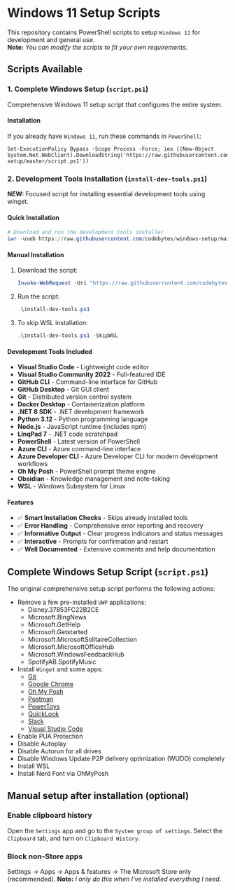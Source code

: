 # Windows 11 Setup Scripts

This repository contains PowerShell scripts to setup `Windows 11` for development and general use.  
**Note:** _You can modify the scripts to fit your own requirements._

## Scripts Available

### 1. Complete Windows Setup (`script.ps1`)

Comprehensive Windows 11 setup script that configures the entire system.

#### Installation

If you already have `Windows 11`, run these commands in `PowerShell`:

```
Set-ExecutionPolicy Bypass -Scope Process -Force; iex ((New-Object System.Net.WebClient).DownloadString('https://raw.githubusercontent.com/samuelramox/windows-setup/master/script.ps1'))
```

### 2. Development Tools Installation (`install-dev-tools.ps1`)

**NEW:** Focused script for installing essential development tools using winget.

#### Quick Installation

```powershell
# Download and run the development tools installer
iwr -useb https://raw.githubusercontent.com/codebytes/windows-setup/main/install-dev-tools.ps1 | iex
```

#### Manual Installation

1. Download the script:
   ```powershell
   Invoke-WebRequest -Uri "https://raw.githubusercontent.com/codebytes/windows-setup/main/install-dev-tools.ps1" -OutFile "install-dev-tools.ps1"
   ```

2. Run the script:
   ```powershell
   .\install-dev-tools.ps1
   ```

3. To skip WSL installation:
   ```powershell
   .\install-dev-tools.ps1 -SkipWSL
   ```

#### Development Tools Included

- **Visual Studio Code** - Lightweight code editor
- **Visual Studio Community 2022** - Full-featured IDE
- **GitHub CLI** - Command-line interface for GitHub
- **GitHub Desktop** - Git GUI client
- **Git** - Distributed version control system
- **Docker Desktop** - Containerization platform
- **.NET 8 SDK** - .NET development framework
- **Python 3.12** - Python programming language
- **Node.js** - JavaScript runtime (includes npm)
- **LinqPad 7** - .NET code scratchpad
- **PowerShell** - Latest version of PowerShell
- **Azure CLI** - Azure command-line interface
- **Azure Developer CLI** - Azure Developer CLI for modern development workflows
- **Oh My Posh** - PowerShell prompt theme engine
- **Obsidian** - Knowledge management and note-taking
- **WSL** - Windows Subsystem for Linux

#### Features

- ✅ **Smart Installation Checks** - Skips already installed tools
- ✅ **Error Handling** - Comprehensive error reporting and recovery
- ✅ **Informative Output** - Clear progress indicators and status messages
- ✅ **Interactive** - Prompts for confirmation and restart
- ✅ **Well Documented** - Extensive comments and help documentation

## Complete Windows Setup Script (`script.ps1`)

The original comprehensive setup script performs the following actions:

- Remove a few pre-installed `UWP` applications:
  - Disney.37853FC22B2CE
  - Microsoft.BingNews
  - Microsoft.GetHelp
  - Microsoft.Getstarted
  - Microsoft.MicrosoftSolitaireCollection
  - Microsoft.MicrosoftOfficeHub
  - Microsoft.WindowsFeedbackHub
  - SpotifyAB.SpotifyMusic
- Install `Winget` and some apps:
  - [Git](https://gitforwindows.org/)
  - [Google Chrome](https://www.google.com/chrome/)
  - [Oh My Posh](https://ohmyposh.dev)
  - [Postman](https://www.postman.com)
  - [PowerToys](https://github.com/microsoft/PowerToys)
  - [QuickLook](https://pooi.moe/QuickLook/)
  - [Slack](https://slack.com/intl/pt-br/)
  - [Visual Studio Code](https://chocolatey.org/packages/vscode)
- Enable PUA Protection
- Disable Autoplay
- Disable Autorun for all drives
- Disable Windows Update P2P delivery optimization (WUDO) completely
- Install WSL
- Install Nerd Font via OhMyPosh

## Manual setup after installation (optional)

### Enable clipboard history

Open the `Settings` app and go to the `System group of settings`. Select the `Clipboard` tab, and turn on `Clipboard History`.

### Block non-Store apps

Settings -> Apps -> Apps & features -> The Microsoft Store only (recommended).
**Note:** _I only do this when I've installed everything I need._
